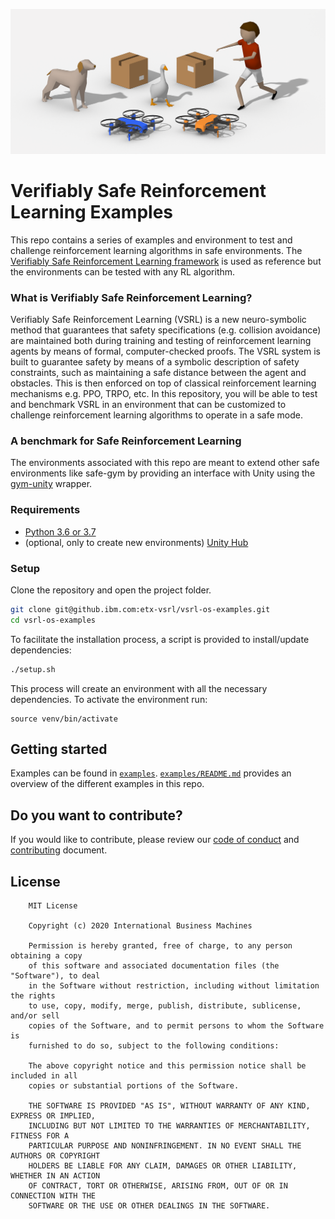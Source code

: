 ![image](art/vsrlExamples.png)

# Verifiably Safe Reinforcement Learning Examples
This repo contains a series of examples and environment to test and challenge reinforcement learning algorithms 
in safe environments. The [Verifiably Safe Reinforcement Learning framework](https://github.com/IBM/vsrl-framework) 
is used as reference but the environments can be tested with any RL algorithm.

### What is Verifiably Safe Reinforcement Learning?
Verifiably Safe Reinforcement Learning (VSRL) is a new neuro-symbolic method that guarantees that safety specifications 
(e.g. collision avoidance) are maintained both during training and testing of reinforcement learning agents 
by means of formal, computer-checked proofs. The VSRL system is built to guarantee safety by means of 
a symbolic description of safety constraints, such as maintaining a safe distance between the agent and obstacles. 
This is then enforced on top of classical reinforcement learning mechanisms e.g. PPO, TRPO, etc. 
In this repository, you will be able to test and benchmark VSRL in an environment that can be customized 
to challenge reinforcement learning algorithms to operate in a safe mode.

### A benchmark for Safe Reinforcement Learning
The environments associated with this repo are meant to extend other safe environments like safe-gym 
by providing an interface with Unity using the [gym-unity](https://github.com/Unity-Technologies/ml-agents/tree/0.15.1/gym-unity) 
wrapper. 

### Requirements
- [Python 3.6 or 3.7](https://www.python.org/downloads/)
- (optional, only to create new environments) [Unity Hub](https://store.unity.com/download)

### Setup
Clone the repository and open the project folder.
```sh
git clone git@github.ibm.com:etx-vsrl/vsrl-os-examples.git
cd vsrl-os-examples
```

To facilitate the installation process, a script is provided to install/update dependencies:
```sh
./setup.sh
```

This process will create an environment with all the necessary dependencies. To activate the environment run:
```
source venv/bin/activate 
```

## Getting started
Examples can be found in [`examples`](./examples). [`examples/README.md`](./examples/README.md) provides an overview 
of the different examples in this repo. 

## Do you want to contribute?

If you would like to contribute, please review our [code of conduct](./CODE_OF_CONDUCT.md) and 
[contributing](./CONTRIBUTING.md) document.

## License

		MIT License

		Copyright (c) 2020 International Business Machines

		Permission is hereby granted, free of charge, to any person obtaining a copy
		of this software and associated documentation files (the "Software"), to deal
		in the Software without restriction, including without limitation the rights
		to use, copy, modify, merge, publish, distribute, sublicense, and/or sell
		copies of the Software, and to permit persons to whom the Software is
		furnished to do so, subject to the following conditions:

		The above copyright notice and this permission notice shall be included in all
		copies or substantial portions of the Software.

		THE SOFTWARE IS PROVIDED "AS IS", WITHOUT WARRANTY OF ANY KIND, EXPRESS OR IMPLIED,
		INCLUDING BUT NOT LIMITED TO THE WARRANTIES OF MERCHANTABILITY, FITNESS FOR A
		PARTICULAR PURPOSE AND NONINFRINGEMENT. IN NO EVENT SHALL THE AUTHORS OR COPYRIGHT
		HOLDERS BE LIABLE FOR ANY CLAIM, DAMAGES OR OTHER LIABILITY, WHETHER IN AN ACTION
		OF CONTRACT, TORT OR OTHERWISE, ARISING FROM, OUT OF OR IN CONNECTION WITH THE
		SOFTWARE OR THE USE OR OTHER DEALINGS IN THE SOFTWARE.